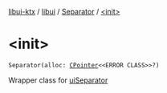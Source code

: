 [libui-ktx](../../index.md) / [libui](../index.md) / [Separator](index.md) / [&lt;init&gt;](./-init-.md)

# &lt;init&gt;

`Separator(alloc: `[`CPointer`](../../kotlinx.cinterop/-c-pointer/index.md)`<<ERROR CLASS>>?)`

Wrapper class for [uiSeparator](#)

